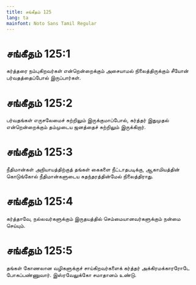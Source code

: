 ```yaml
---
title: சங்கீதம் 125
lang: ta
mainfont: Noto Sans Tamil Regular
---
```


# சங்கீதம் 125:1

கர்த்தரை நம்புகிறவர்கள் என்றென்றைக்கும் அசையாமல் நிலைத்திருக்கும் சீயோன் பர்வதத்தைப்போல் இருப்பார்கள்.

# சங்கீதம் 125:2

பர்வதங்கள் எருசலேமைச் சுற்றிலும் இருக்குமாப்போல், கர்த்தர் இதுமுதல் என்றென்றைக்கும் தம்முடைய ஜனத்தைச் சுற்றிலும் இருக்கிறார்.

# சங்கீதம் 125:3

நீதிமான்கள் அநியாயத்திற்குத் தங்கள் கைகளை நீட்டாதபடிக்கு, ஆகாமியத்தின் கொடுங்கோல் நீதிமான்களுடைய சுதந்தரத்தின்மேல் நிலைத்திராது.

# சங்கீதம் 125:4

கர்த்தாவே, நல்லவர்களுக்கும் இருதயத்தில் செம்மையானவர்களுக்கும் நன்மை செய்யும்.

# சங்கீதம் 125:5

தங்கள் கோணலான வழிகளுக்குச் சாய்கிறவர்களைக் கர்த்தர் அக்கிரமக்காரரோடே போகப்பண்ணுவார். இஸ்ரவேலுக்கோ சமாதானம் உண்டு.

